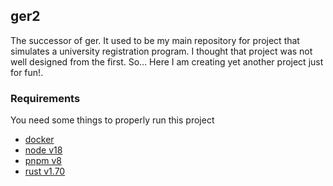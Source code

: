 ## ger2

The successor of ger. It used to be my main repository for project that simulates a university registration program. I thought that project was not well designed from the first. So... Here I am creating yet another project just for fun!.

### Requirements

You need some things to properly run this project
- [docker](https://docker.com)
- [node v18](https://nodejs.org)
- [pnpm v8](https://pnpm.io)
- [rust v1.70](https://rustup.rs)
